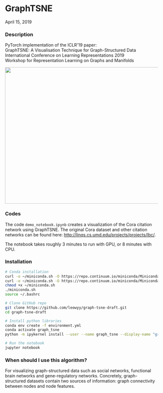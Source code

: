 # GraphTSNE
April 15, 2019
<br>

### Description
PyTorch implementation of the ICLR'19 paper:<br>
GraphTSNE: A Visualisation Technique for Graph-Structured Data <br>
International Conference on Learning Representations 2019 <br>
Workshop for Representation Learning on Graphs and Manifolds
<br>

<img src="pic/plots.png" width="700" height="450"/> <br>

### Codes
The code `demo_notebook.ipynb` creates a visualization of the Cora citation network using GraphTSNE. The original Cora dataset and other citation networks can be found here: http://linqs.cs.umd.edu/projects/projects/lbc/.

The notebook takes roughly 3 minutes to run with GPU, or 8 minutes with CPU.
<br>

### Installation
   ```sh
   # Conda installation
   curl -o ~/miniconda.sh -O https://repo.continuum.io/miniconda/Miniconda3-latest-Linux-x86_64.sh # Linux
   curl -o ~/miniconda.sh -O https://repo.continuum.io/miniconda/Miniconda3-latest-MacOSX-x86_64.sh # OSX
   chmod +x ~/miniconda.sh
   ./miniconda.sh
   source ~/.bashrc

   # Clone GitHub repo
   git clone https://github.com/leowyy/graph-tsne-draft.git
   cd graph-tsne-draft

   # Install python libraries
   conda env create -f environment.yml
   conda activate graph_tsne
   python -m ipykernel install --user --name graph_tsne --display-name "graph_tsne"

   # Run the notebook
   jupyter notebook
   ```
   
### When should I use this algorithm?
For visualizing graph-structured data such as social networks, functional brain networks and gene-regulatory networks. Concretely, graph-structured datasets contain two sources of information: graph connectivity between nodes and node features.
<br>
